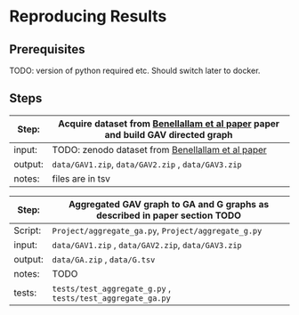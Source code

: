 # Reproducing Results

## Prerequisites

TODO: version of python required etc. Should switch later to docker. 

## Steps


| Step:    | Acquire dataset from [Benellallam et al paper](https://ieeexplore.ieee.org/iel7/8804710/8816727/08816814.pdf) paper and build GAV directed graph |
| -------- | ------- |
| input:    | TODO: zenodo dataset from [Benellallam et al paper](https://ieeexplore.ieee.org/iel7/8804710/8816727/08816814.pdf)    ||
| output: | `data/GAV1.zip`, `data/GAV2.zip` , `data/GAV3.zip`   |
| notes:    | files are in tsv   |





| Step:    | Aggregated GAV graph to GA and G graphs as described in paper section TODO |
| -------- | ------- |
| Script:    | `Project/aggregate_ga.py`, `Project/aggregate_g.py` |
| input:  |  `data/GAV1.zip` , `data/GAV2.zip`, `data/GAV3.zip`  |
| output: | `data/GA.zip` , `data/G.tsv`   |
| notes:    | TODO   |
| tests:    | `tests/test_aggregate_g.py` , `tests/test_aggregate_ga.py`  |
